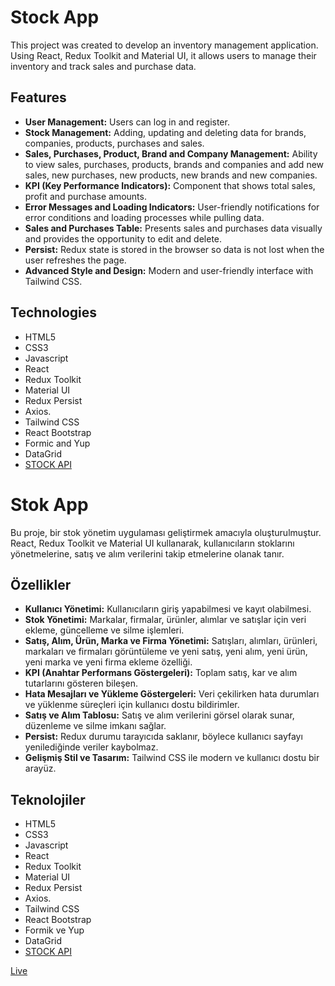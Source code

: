 # Stock App

This project was created to develop an inventory management application. Using React, Redux Toolkit and Material UI, it allows users to manage their inventory and track sales and purchase data.

## Features

- **User Management:** Users can log in and register.
- **Stock Management:** Adding, updating and deleting data for brands, companies, products, purchases and sales.
- **Sales, Purchases, Product, Brand and Company Management:** Ability to view sales, purchases, products, brands and companies and add new sales, new purchases, new products, new brands and new companies.
- **KPI (Key Performance Indicators):** Component that shows total sales, profit and purchase amounts.
- **Error Messages and Loading Indicators:** User-friendly notifications for error conditions and loading processes while pulling data.
- **Sales and Purchases Table:** Presents sales and purchases data visually and provides the opportunity to edit and delete.
- **Persist:** Redux state is stored in the browser so data is not lost when the user refreshes the page.
- **Advanced Style and Design:** Modern and user-friendly interface with Tailwind CSS.

## Technologies

- HTML5
- CSS3
- Javascript
- React
- Redux Toolkit
- Material UI
- Redux Persist
- Axios.
- Tailwind CSS
- React Bootstrap
- Formic and Yup
- DataGrid
- [STOCK API](https://stock-api-js.fullstack.clarusway.com/)

# Stok App

Bu proje, bir stok yönetim uygulaması geliştirmek amacıyla oluşturulmuştur. React, Redux Toolkit ve Material UI kullanarak, kullanıcıların stoklarını yönetmelerine, satış ve alım verilerini takip etmelerine olanak tanır.

## Özellikler

- **Kullanıcı Yönetimi:** Kullanıcıların giriş yapabilmesi ve kayıt olabilmesi.
- **Stok Yönetimi:** Markalar, firmalar, ürünler, alımlar ve satışlar için veri ekleme, güncelleme ve silme işlemleri.
- **Satış, Alım, Ürün, Marka ve Firma Yönetimi:** Satışları, alımları, ürünleri, markaları ve firmaları görüntüleme ve yeni satış, yeni alım, yeni ürün, yeni marka ve yeni firma ekleme özelliği.
- **KPI (Anahtar Performans Göstergeleri):** Toplam satış, kar ve alım tutarlarını gösteren bileşen.
- **Hata Mesajları ve Yükleme Göstergeleri:** Veri çekilirken hata durumları ve yüklenme süreçleri için kullanıcı dostu bildirimler.
- **Satış ve Alım Tablosu:** Satış ve alım verilerini görsel olarak sunar, düzenleme ve silme imkanı sağlar.
- **Persist:** Redux durumu tarayıcıda saklanır, böylece kullanıcı sayfayı yenilediğinde veriler kaybolmaz.
- **Gelişmiş Stil ve Tasarım:** Tailwind CSS ile modern ve kullanıcı dostu bir arayüz.

## Teknolojiler

- HTML5
- CSS3
- Javascript
- React
- Redux Toolkit
- Material UI
- Redux Persist
- Axios.
- Tailwind CSS
- React Bootstrap
- Formik ve Yup
- DataGrid
- [STOCK API](https://stock-api-js.fullstack.clarusway.com/)


[Live](https://fy-stock-app.netlify.app/)

